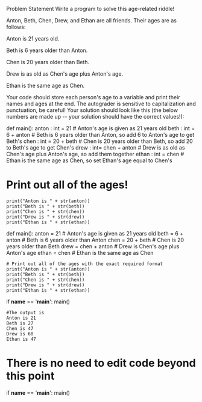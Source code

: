 Problem Statement
Write a program to solve this age-related riddle!

Anton, Beth, Chen, Drew, and Ethan are all friends. Their ages are as follows:

Anton is 21 years old.

Beth is 6 years older than Anton.

Chen is 20 years older than Beth.

Drew is as old as Chen's age plus Anton's age.

Ethan is the same age as Chen.

Your code should store each person's age to a variable and print their names and ages at the end. The autograder is sensitive to capitalization and punctuation, be careful! Your solution should look like this (the below numbers are made up -- your solution should have the correct values!):


def main():
    anton : int = 21  # Anton's age is given as 21 years old
    beth : int = 6 + anton  # Beth is 6 years older than Anton, so add 6 to Anton's age to get Beth's
    chen : int = 20 + beth  # Chen is 20 years older than Beth, so add 20 to Beth's age to get Chen's
    drew  : int= chen + anton  # Drew is as old as Chen's age plus Anton's age, so add them together
    ethan : int = chen  # Ethan is the same age as Chen, so set Ethan's age equal to Chen's

   # Print out all of the ages!
    print("Anton is " + str(anton))
    print("Beth is " + str(beth))
    print("Chen is " + str(chen))
    print("Drew is " + str(drew))
    print("Ethan is " + str(ethan))

def main():
    anton = 21  # Anton's age is given as 21 years old
    beth = 6 + anton  # Beth is 6 years older than Anton
    chen = 20 + beth  # Chen is 20 years older than Beth
    drew = chen + anton  # Drew is Chen's age plus Anton's age
    ethan = chen  # Ethan is the same age as Chen

    # Print out all of the ages with the exact required format
    print("Anton is " + str(anton))
    print("Beth is " + str(beth))
    print("Chen is " + str(chen))
    print("Drew is " + str(drew))
    print("Ethan is " + str(ethan))


if __name__ == '__main__':
    main()

    #The output is 
    Anton is 21
    Beth is 27
    Chen is 47
    Drew is 68
    Ethan is 47

# There is no need to edit code beyond this point

if __name__ == '__main__':
    main()